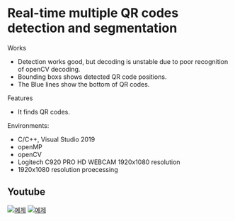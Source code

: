 # Real-time multiple QR codes detection and segmentation


Works
* Detection works good, but decoding is unstable due to poor recognition of openCV decoding.
* Bounding boxs shows detected QR code positions.
* The Blue lines show the bottom of QR codes.

Features
* It finds QR codes.

Environments:
* C/C++, Visual Studio 2019
* openMP
* openCV
* Logitech C920 PRO HD WEBCAM 1920x1080 resolution
* 1920x1080 resolution proecessing


## Youtube
[![예제](http://img.youtube.com/vi/atH0RJN-ODs/0.jpg)](https://youtu.be/atH0RJN-ODs?t=0s) 
[![예제](http://img.youtube.com/vi/QyaFEmmOGdk/0.jpg)](https://youtu.be/QyaFEmmOGdk?t=0s) 

